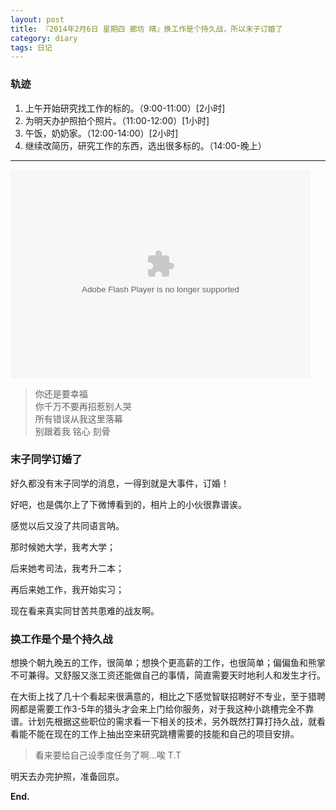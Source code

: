 ```yaml
---
layout: post
title: 『2014年2月6日 星期四 廊坊 晴』换工作是个持久战，所以末子订婚了
category: diary
tags: 日记
---
```

### **轨迹**
1. 上午开始研究找工作的标的。（9:00-11:00）[2小时]
2. 为明天办护照拍个照片。（11:00-12:00）[1小时]
3. 午饭，奶奶家。（12:00-14:00）[2小时]
4. 继续改简历，研究工作的东西，选出很多标的。（14:00-晚上）

- - -
<embed src="http://player.yinyuetai.com/video/player/344311/v_0.swf" quality="high" width="480" height="334" align="middle"  allowScriptAccess="sameDomain" allowfullscreen="true" type="application/x-shockwave-flash">

>你还是要幸福  
>你千万不要再招惹别人哭  
>所有错误从我这里落幕  
>别跟着我 铭心 刻骨

### **末子同学订婚了**

好久都没有末子同学的消息，一得到就是大事件，订婚！

好吧，也是偶尔上了下微博看到的，相片上的小伙很靠谱诶。

感觉以后又没了共同语言呐。

那时候她大学，我考大学；

后来她考司法，我考升二本；

再后来她工作，我开始实习；

现在看来真实同甘苦共患难的战友啊。


### **换工作是个是个持久战**

想换个朝九晚五的工作，很简单；想换个更高薪的工作，也很简单；偏偏鱼和熊掌不可兼得。又舒服又涨工资还能做自己的事情，简直需要天时地利人和发生才行。

在大街上找了几十个看起来很满意的，相比之下感觉智联招聘好不专业，至于猎聘网都是需要工作3-5年的猎头才会来上门给你服务，对于我这种小跳槽完全不靠谱。计划先根据这些职位的需求看一下相关的技术，另外既然打算打持久战，就看看能不能在现在的工作上抽出空来研究跳槽需要的技能和自己的项目安排。

>看来要给自己设季度任务了啊...唉 T.T

明天去办完护照，准备回京。

**End.**